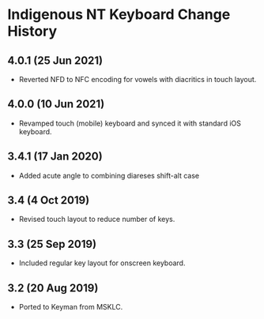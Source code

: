 Indigenous NT Keyboard Change History
=======================

4.0.1 (25 Jun 2021)
-----------------

* Reverted NFD to NFC encoding for vowels with diacritics in touch layout.

4.0.0 (10 Jun 2021)
-----------------

* Revamped touch (mobile) keyboard and synced it with standard iOS keyboard.

3.4.1 (17 Jan 2020)
-----------------

* Added acute angle to combining diareses shift-alt case

3.4 (4 Oct 2019)
-----------------

* Revised touch layout to reduce number of keys.

3.3 (25 Sep 2019)
-----------------

* Included regular key layout for onscreen keyboard.

3.2 (20 Aug 2019)
-----------------

* Ported to Keyman from MSKLC.
